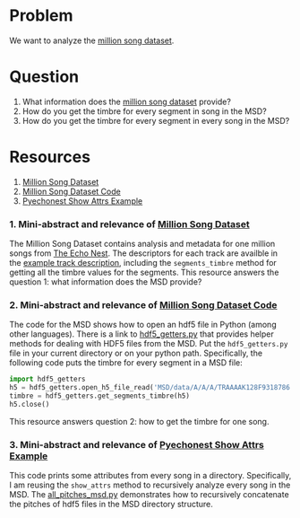 # Problem
We want to analyze the [million song dataset].

# Question
1. What information does the [million song dataset] provide?
2. How do you get the timbre for every segment in song in the MSD?
3. How do you get the timbre for every segment in every song in the MSD?

# Resources
1. [Million Song Dataset]
2. [Million Song Dataset Code]
3. [Pyechonest Show Attrs Example]

### 1. Mini-abstract and relevance of [Million Song Dataset]
The Million Song Dataset contains analysis and metadata for one million songs from [The Echo Nest].  The descriptors for each track are availble in the [example track description], including the `segments_timbre` method for getting all the timbre values for the segments.  This resource answers the question 1: what information does the MSD provide?

### 2. Mini-abstract and relevance of [Million Song Dataset Code]
The code for the MSD shows how to open an hdf5 file in Python (among other languages).  There is a link to [hdf5_getters.py] that provides helper methods for dealing with HDF5 files from the MSD.  Put the `hdf5_getters.py` file in your current directory or on your python path.  Specifically, the following code puts the timbre for every segment in a MSD file:
```python
import hdf5_getters
h5 = hdf5_getters.open_h5_file_read('MSD/data/A/A/A/TRAAAAK128F9318786.h5')
timbre = hdf5_getters.get_segments_timbre(h5)
h5.close()
```
This resource answers question 2: how to get the timbre for one song.

### 3. Mini-abstract and relevance of [Pyechonest Show Attrs Example]
This code prints some attributes from every song in a directory.  Specifically, I am reusing the `show_attrs` method to recursively analyze every song in the MSD.  The [all_pitches_msd.py] demonstrates how to recursively concatenate the pitches of hdf5 files in the MSD directory structure.


[Million Song Dataset]: http://labrosa.ee.columbia.edu/millionsong/
[Million Song Dataset Code]: http://labrosa.ee.columbia.edu/millionsong/pages/code
[The Echo Nest]: http://echonest.com
[example track description]: http://labrosa.ee.columbia.edu/millionsong/pages/example-track-description
[hdf5_getters.py]: https://github.com/tb2332/MSongsDB/blob/master/PythonSrc/hdf5_getters.py
[Pyechonest Show Attrs Example]: https://github.com/echonest/pyechonest/blob/master/examples/show_attrs.py
[all_pitches_msd.py]: https://github.com/rmparry7/echonest/tree/master/all_pitches_msd
